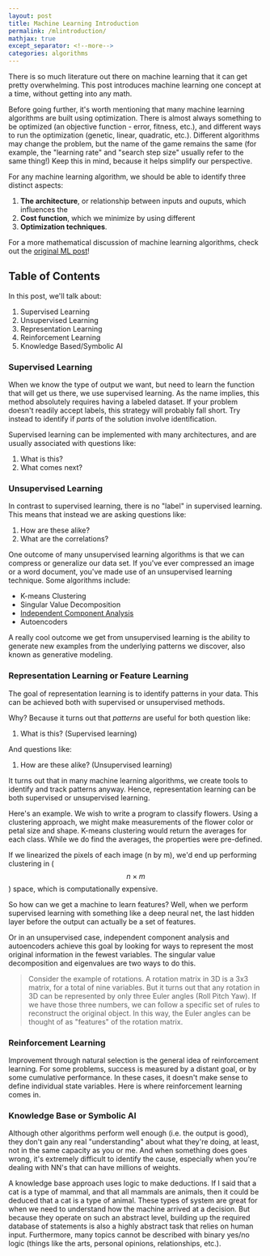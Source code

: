 ```yaml
---
layout: post
title: Machine Learning Introduction
permalink: /mlintroduction/
mathjax: true
except_separator: <!--more-->
categories: algorithms
---
```


There is so much literature out there on machine learning that it can get pretty overwhelming. This post introduces machine learning one concept at a time, without getting into any math. 

<!--more-->

Before going further, it's worth mentioning that many machine learning algorithms are built using optimization. There is almost always something to be optimized (an objective function - error, fitness, etc.), and different ways to run the optimization (genetic, linear, quadratic, etc.). Different algorithms may change the problem, but the name of the game remains the same (for example, the "learning rate" and "search step size" usually refer to the same thing!) Keep this in mind, because it helps simplify our perspective. 

For any machine learning algorithm, we should be able to identify three distinct aspects:
1. **The architecture**, or relationship between inputs and ouputs, which influences the
2. **Cost function**, which we minimize by using different
3. **Optimization techniques**.

For a more mathematical discussion of machine learning algorithms, check out the [original ML post](/notes/mlarchitectures)!


## Table of Contents

In this post, we'll talk about:

1. Supervised Learning
2. Unsupervised Learning
3. Representation Learning
4. Reinforcement Learning
5. Knowledge Based/Symbolic AI


### Supervised Learning

When we know the type of output we want, but need to learn the function that will get us there, we use supervised learning. As the name implies, this method absolutely requires having a labeled dataset. If your problem doesn't readily accept labels, this strategy will probably fall short. Try instead to identify if *parts* of the solution involve identification. 

Supervised learning can be implemented with many architectures, and are usually associated with questions like:
1. What is this?
2. What comes next?

### Unsupervised Learning

In contrast to supervised learning, there is no "label" in supervised learning. This means that instead we are asking questions like:
1. How are these alike?
2. What are the correlations?

One outcome of many unsupervised learning algorithms is that we can compress or generalize our data set. If you've ever compressed an image or a word document, you've made use of an unsupervised learning technique. Some algorithms include:

* K-means Clustering
* Singular Value Decomposition
* [Independent Component Analysis](/notes/machineLearning)
* Autoencoders

A really cool outcome we get from unsupervised learning is the ability to generate new examples from the underlying patterns we discover, also known as generative modeling. 


### Representation Learning or Feature Learning

The goal of representation learning is to identify patterns in your data. This can be achieved both with supervised or unsupervised methods. 

Why? Because it turns out that *patterns* are useful for both question like:
1. What is this? (Supervised learning)

And questions like:
1. How are these alike? (Unsupervised learning)

It turns out that in many machine learning algorithms, we create tools to identify and track patterns anyway. Hence, representation learning can be both supervised or unsupervised learning. 

Here's an example. We wish to write a program to classify flowers. Using a clustering approach, we might make measurements of the flower color or petal size and shape. K-means clustering would return the averages for each class. While we do find the averages, the properties were pre-defined. 

If we linearized the pixels of each image (n by m), we'd end up performing clustering in ($$n \times m$$) space, which is computationally expensive. 

So how can we get a machine to learn features? Well, when we perform supervised learning with something like a deep neural net, the last hidden layer before the output can actually be a set of features. 

Or in an unsupervised case, independent component analysis and autoencoders achieve this goal by looking for ways to represent the most original information in the fewest variables. The singular value decomposition and eigenvalues are two ways to do this. 

> Consider the example of rotations. A rotation matrix in 3D is a 3x3 matrix, for a total of nine variables. But it turns out that any rotation in 3D can be represented by only three Euler angles (Roll Pitch Yaw). If we have those three numbers, we can follow a specific set of rules to reconstruct the original object. In this way, the Euler angles can be thought of as "features" of the rotation matrix. 


### Reinforcement Learning

Improvement through natural selection is the general idea of reinforcement learning. For some problems, success is measured by a distant goal, or by some cumulative performance. In these cases, it doesn't make sense to define individual state variables. Here is where reinforcement learning comes in. 


### Knowledge Base or Symbolic AI

Although other algorithms perform well enough (i.e. the output is good), they don't gain any real "understanding" about what they're doing, at least, not in the same capacity as you or me. And when something does goes wrong, it's extremely difficult to identify the cause, especially when you're dealing with NN's that can have millions of weights. 

A knowledge base approach uses logic to make deductions. If I said that a cat is a type of mammal, and that all mammals are animals, then it could be deduced that a cat is a type of animal. These types of system are great for when we need to understand how the machine arrived at a decision. But because they operate on such an abstract level, building up the required database of statements is also a highly abstract task that relies on human input. Furthermore, many topics cannot be described with binary yes/no logic (things like the arts, personal opinions, relationships, etc.).





